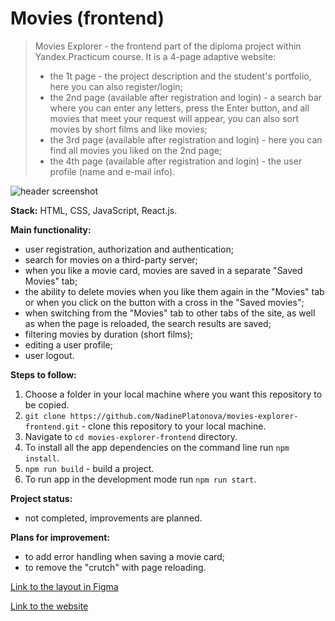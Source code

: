 # Movies (frontend)

> Movies Explorer - the frontend part of the diploma project within Yandex.Practicum course. It is a 4-page adaptive website:
>
> - the 1t page - the project description and the student's portfolio, here you can also register/login;
> - the 2nd page (available after registration and login) - a search bar where you can enter any letters, press the Enter button, and all movies that meet your request will appear, you can also sort movies by short films and like movies;
> - the 3rd page (available after registration and login) - here you can find all movies you liked on the 2nd page;
> - the 4th page (available after registration and login) - the user profile (name and e-mail info).

![header screenshot](/Movies.gif)

**Stack:** HTML, CSS, JavaScript, React.js.

**Main functionality:**

- user registration, authorization and authentication;
- search for movies on a third-party server;
- when you like a movie card, movies are saved in a separate "Saved Movies" tab;
- the ability to delete movies when you like them again in the "Movies" tab or when you click on the button with a cross in the "Saved movies";
- when switching from the "Movies" tab to other tabs of the site, as well as when the page is reloaded, the search results are saved;
- filtering movies by duration (short films);
- editing a user profile;
- user logout.

**Steps to follow:**

1. Choose a folder in your local machine where you want this repository to be copied.
2. `git clone https://github.com/NadinePlatonova/movies-explorer-frontend.git` - clone this repository to your local machine.
3. Navigate to `cd movies-explorer-frontend` directory.
4. To install all the app dependencies on the command line run `npm install`.
5. `npm run build` - build a project.
6. To run app in the development mode run `npm run start`.

**Project status:**

- not completed, improvements are planned.

**Plans for improvement:**

- to add error handling when saving a movie card;
- to remove the "crutch" with page reloading.

[Link to the layout in Figma](<https://www.figma.com/file/fKQ86bXbKt5QyLtJDXmOY4/Diploma-(Copy)?node-id=932%3A2802>)

[Link to the website](https://thebestfilms.nomoredomains.rocks)
